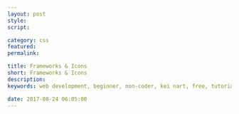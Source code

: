 ```yaml
---
layout: post
style:
script:

category: css
featured:
permalink:

title: Frameworks & Icons
short: Frameworks & Icons
description: 
keywords: web development, beginner, non-coder, kei nart, free, tutorial, coding, programming, code nart, html, css, Framework, icons, bootstrap, font, awesome

date: 2017-08-24 06:05:00
---
```

